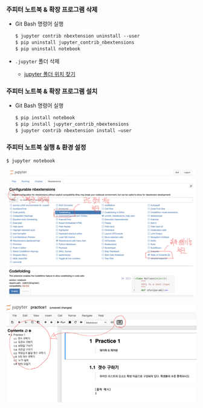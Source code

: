 ### 주피터 노트북 & 확장 프로그램 삭제

* Git Bash 명령어 실행

  ```bash
  $ jupyter contrib nbextension uninstall --user
  $ pip uninstall jupyter_contrib_nbextensions
  $ pip uninstall notebook
  ```

* `.jupyter` 폴더 삭제
  * [jupyter 폴더 위치 찾기](https://ooyoung.tistory.com/7#:~:text=%EC%B2%98%EC%9D%8C%20%EC%A3%BC%ED%94%BC%ED%84%B0%20%EB%85%B8%ED%8A%B8%EB%B6%81%EC%9D%84%20%EC%8B%A4%ED%96%89,%EC%9D%B4%EB%A6%84%20%5D%EC%9C%BC%EB%A1%9C%20%EC%84%A4%EC%A0%95%EB%90%98%EC%96%B4%EC%9E%88%EB%8B%A4.)





### 주피터 노트북 & 확장 프로그램 설치

* Git Bash 명령어 실행

  ```bash
  $ pip install notebook
  $ pip install jupyter_contrib_nbextensions
  $ jupyter contrib nbextension install —user
  ```





### 주피터 노트북 실행 & 환경 설정

```bash
$ jupyter notebook
```

![image-20210119132258263](jupyter_extensions.assets/image-20210119132258263.png)



![image-20210119132406076](jupyter_extensions.assets/image-20210119132406076.png)









